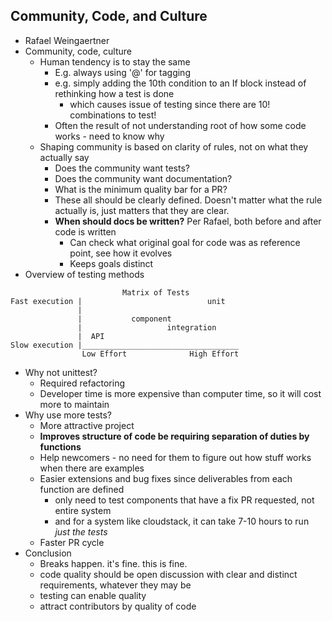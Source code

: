 ## Community, Code, and Culture

* Rafael Weingaertner
* Community, code, culture
  * Human tendency is to stay the same
    * E.g. always using '@' for tagging
    * e.g. simply adding the 10th condition to an If block instead of rethinking how a test is done
      * which causes issue of testing since there are 10! combinations to test!
    * Often the result of not understanding root of how some code works - need to know why
  * Shaping community is based on clarity of rules, not on what they actually say
    * Does the community want tests?
    * Does the community want documentation?
    * What is the minimum quality bar for a PR?
    * These all should be clearly defined. Doesn't matter what the rule actually is, just matters that they are clear.
    * **When should docs be written?** Per Rafael, both before and after code is written
      * Can check what original goal for code was as reference point, see how it evolves
      * Keeps goals distinct
* Overview of testing methods
```
                         Matrix of Tests
Fast execution |                            unit
               |
               |           component
               |            	   integration	 
               |  API
Slow execution |___________________________________
                Low Effort              High Effort
```
  * Why not unittest?
    * Required refactoring
    * Developer time is more expensive than computer time, so it will cost more to maintain
  * Why use more tests?
    * More attractive project
    * **Improves structure of code be requiring separation of duties by functions**
    * Help newcomers - no need for them to figure out how stuff works when there are examples
    * Easier extensions and bug fixes since deliverables from each function are defined
      * only need to test components that have a fix PR requested, not entire system
      * and for a system like cloudstack, it can take 7-10 hours to run *just the tests*
    * Faster PR cycle
* Conclusion
  * Breaks happen. it's fine. this is fine.
  * code quality should be open discussion with clear and distinct requirements, whatever they may be
  * testing can enable quality
  * attract contributors by quality of code
